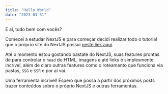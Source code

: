```yaml
---
title: "Hello World"
date: "2023-03-31"
---
```


E aí, tudo bem com vocês?

Comecei a estudar NextJS e para começar decidi realizar todo o tutorial que o próprio site do NextJS possui [neste link aqui](https://nextjs.org/learn/foundations/about-nextjs?utm_source=next-site&utm_medium=homepage-cta&utm_campaign=next-website).

Até o momento estou gostando bastate do NextJS, suas features prontas de para controlar o `head` do HTML, imagens e até links é simplesmente incrível, além de claro outras features como o roteamento que funciona via pastas, `SSG` e `SSR` e por aí vai.

Uma ferramenta incrível! Espero que possa a partir dos próximos posts trazer conteúdos sobre o próprio NextJS e outras ferramentas.